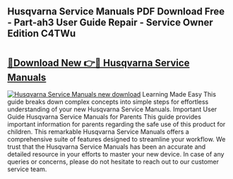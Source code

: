 ## Husqvarna Service Manuals PDF Download Free - Part-ah3 User Guide Repair - Service Owner Edition C4TWu

# <h2><a href="http://bc36808.oget.top/?id=Husqvarna+Service+Manuals">🔗Download New 👉🔴 Husqvarna Service Manuals</a></h2>

[![Husqvarna Service Manuals new download](https://i.imgur.com/5g1atiW.png)](http://bc36808.oget.top/?id=Husqvarna+Service+Manuals)
Learning Made Easy This guide breaks down complex concepts into simple steps for effortless understanding of your new Husqvarna Service Manuals. Important User Guide Husqvarna Service Manuals for Parents This guide provides important information for parents regarding the safe use of this product for children. This remarkable Husqvarna Service Manuals offers a comprehensive suite of features designed to streamline your workflow. We trust that the Husqvarna Service Manuals has been an accurate and detailed resource in your efforts to master your new device. In case of any queries or concerns, please do not hesitate to reach out to our customer service team.
